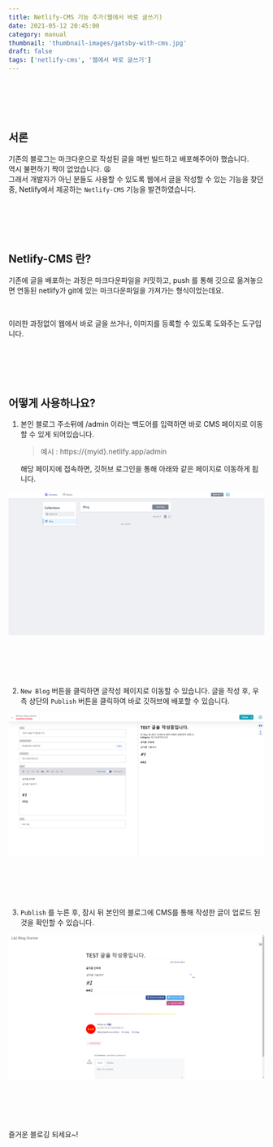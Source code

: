 ```yaml
---
title: Netlify-CMS 기능 추가(웹에서 바로 글쓰기)
date: 2021-05-12 20:45:00
category: manual
thumbnail: 'thumbnail-images/gatsby-with-cms.jpg'
draft: false
tags: ['netlify-cms', '웹에서 바로 글쓰기']
---
```


<br>
<br>
<br>
<br>

## 서론

기존의 블로그는 마크다운으로 작성된 글을 매번 빌드하고 배포해주어야 했습니다. <br>
역시 불편하기 짝이 없었습니다. 😫 <br>
그래서 개발자가 아닌 분들도 사용할 수 있도록 웹에서 글을 작성할 수 있는 기능을 찾던 중,
Netlify에서 제공하는 `Netlify-CMS` 기능을 발견하였습니다.

<br>
<br>
<br>
<br>

## Netlify-CMS 란?

기존에 글을 배포하는 과정은 마크다운파일을 커밋하고, push 를 통해 깃으로 옮겨놓으면 연동된 netlify가 git에 있는 마크다운파일을 가져가는 형식이었는데요.

<br>

이러한 과정없이 웹에서 바로 글을 쓰거나, 이미지를 등록할 수 있도록 도와주는 도구입니다.

<br>
<br>
<br>
<br>

## 어떻게 사용하나요?

1. 본인 블로그 주소뒤에 /admin 이라는 백도어를 입력하면 바로 CMS 페이지로 이동할 수 있게 되어있습니다.

   > 예시 : https://{myid}.netlify.app/admin

   해당 페이지에 접속하면, 깃허브 로그인을 통해 아래와 같은 페이지로 이동하게 됩니다.

![](./image/cms1.png)

<br>
<br>
<br>
<br>

2. `New Blog` 버튼을 클릭하면 글작성 페이지로 이동할 수 있습니다.
   글을 작성 후, 우측 상단의 `Publish` 버튼을 클릭하여 바로 깃허브에 배포할 수 있습니다.

![](./image/cms2.png)

<br>
<br>
<br>
<br>

3. `Publish` 를 누른 후, 잠시 뒤 본인의 블로그에 CMS를 통해 작성한 글이 업로드 된 것을 확인할 수 있습니다.

![](./image/cms3.png)

<br>
<br>
<br>
<br>

즐거운 블로깅 되세요~!
